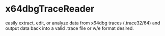 # x64dbgTraceReader
easily extract, edit, or analyze data from x64dbg traces (.trace32/64) and output data back into a valid .trace file or w/e format desired. 
